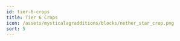 ```yaml
---
id: tier-6-crops
title: Tier 6 Crops
icon: /assets/mysticalagradditions/blocks/nether_star_crop.png
sort: 5
---
```


